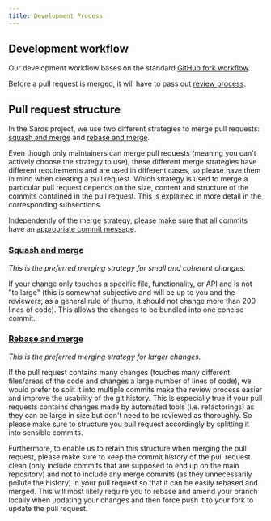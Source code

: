 ```yaml
---
title: Development Process
---
```


## Development workflow

Our development workflow bases on the standard [GitHub fork workflow](https://guides.github.com/activities/forking/).

Before a pull request is merged, it will have to pass out [review process](review.html).

## Pull request structure

In the Saros project, we use two different strategies to merge pull requests: [squash and merge](#squash-and-merge) and [rebase and merge](#rebase-and-merge).

Even though only maintainers can merge pull requests (meaning you can't actively choose the strategy to use), these different merge strategies have different requirements and are used in different cases, so please have them in mind when creating a pull request.
Which strategy is used to merge a particular pull request depends on the size, content and structure of the commits contained in the pull request. This is explained in more detail in the corresponding subsections.

Independently of the merge strategy, please make sure that all commits have an [appropriate commit message](../guidelines.html#commit-message).

### [Squash and merge](https://help.github.com/articles/about-pull-request-merges/#squash-and-merge-your-pull-request-commits)

*This is the preferred merging strategy for small and coherent changes.*

If your change only touches a specific file, functionality, or API and is not "to large" (this is somewhat subjective and will be up to you and the reviewers; as a general rule of thumb, it should not change more than 200 lines of code).
This allows the changes to be bundled into one concise commit.

### [Rebase and merge](https://help.github.com/en/articles/about-pull-request-merges#rebase-and-merge-your-pull-request-commits)

*This is the preferred merging strategy for larger changes.*

If the pull request contains many changes (touches many different files/areas of the code and changes a large number of lines of code), we would prefer to split it into multiple commits make the review process easier and improve the usability of the git history.
This is especially true if your pull requests contains changes made by automated tools (i.e. refactorings) as they can be large in size but don't need to be reviewed as thoroughly.
So please make sure to structure you pull request accordingly by splitting it into sensible commits.

Furthermore, to enable us to retain this structure when merging the pull request, please make sure to keep the commit history of the pull request clean (only include commits that are supposed to end up on the main repository) and not to include any merge commits (as they unnecessarily pollute the history) in your pull request so that it can be easily rebased and merged.
This will most likely require you to rebase and amend your branch locally when updating your changes and then force push it to your fork to update the pull request.
